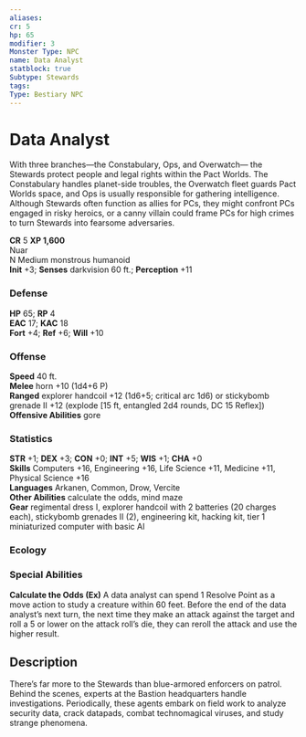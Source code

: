 ```yaml
---
aliases: 
cr: 5
hp: 65
modifier: 3
Monster Type: NPC
name: Data Analyst
statblock: true
Subtype: Stewards
tags: 
Type: Bestiary NPC
---
```


# Data Analyst

With three branches—the Constabulary, Ops, and Overwatch— the Stewards protect people and legal rights within the Pact Worlds. The Constabulary handles planet-side troubles, the Overwatch fleet guards Pact Worlds space, and Ops is usually responsible for gathering intelligence. Although Stewards often function as allies for PCs, they might confront PCs engaged in risky heroics, or a canny villain could frame PCs for high crimes to turn Stewards into fearsome adversaries.

**CR** 5
**XP 1,600**  
Nuar  
N Medium monstrous humanoid  
**Init** +3; **Senses** darkvision 60 ft.; **Perception** +11  

### Defense

**HP** 65; **RP** 4  
**EAC** 17; **KAC** 18  
**Fort** +4; **Ref** +6; **Will** +10  

### Offense

**Speed** 40 ft.  
**Melee** horn +10 (1d4+6 P)  
**Ranged** explorer handcoil +12 (1d6+5; critical arc 1d6) or stickybomb grenade II +12 (explode \[15 ft, entangled 2d4 rounds, DC 15 Reflex\])  
**Offensive Abilities** gore

### Statistics

**STR** +1; **DEX** +3; **CON** +0; **INT** +5; **WIS** +1; **CHA** +0  
**Skills** Computers +16, Engineering +16, Life Science +11, Medicine +11, Physical Science +16  
**Languages** Arkanen, Common, Drow, Vercite  
**Other Abilities** calculate the odds, mind maze  
**Gear** regimental dress I, explorer handcoil with 2 batteries (20 charges each), stickybomb grenades II (2), engineering kit, hacking kit, tier 1 miniaturized computer with basic AI

### Ecology

### Special Abilities

**Calculate the Odds (Ex)** A data analyst can spend 1 Resolve Point as a move action to study a creature within 60 feet. Before the end of the data analyst’s next turn, the next time they make an attack against the target and roll a 5 or lower on the attack roll’s die, they can reroll the attack and use the higher result.

## Description

There’s far more to the Stewards than blue-armored enforcers on patrol. Behind the scenes, experts at the Bastion headquarters handle investigations. Periodically, these agents embark on field work to analyze security data, crack datapads, combat technomagical viruses, and study strange phenomena.